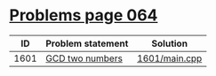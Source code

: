 # [Problems page 064](https://www.e-olymp.com/en/problems?page=64)



| ID   | Problem statement                                                          | Solution                       |
|------|----------------------------------------------------------------------------|--------------------------------|
| 1601 | [GCD two numbers](https://www.e-olymp.com/en/contests/8860/problems/76522) | [1601/main.cpp](1601/main.cpp) |

